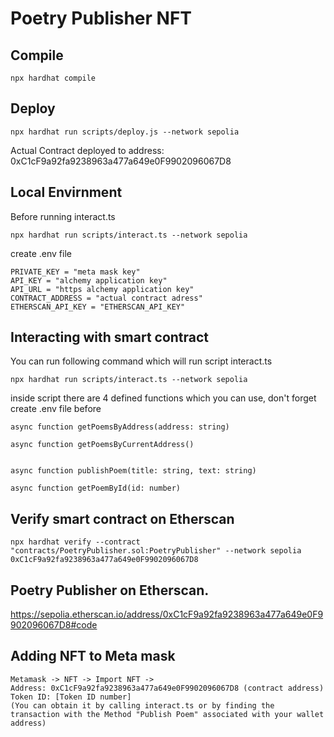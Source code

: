 # Poetry Publisher NFT



## Compile
```
npx hardhat compile
```

## Deploy


```
npx hardhat run scripts/deploy.js --network sepolia
```


Actual Contract deployed to address: 0xC1cF9a92fa9238963a477a649e0F9902096067D8


## Local Envirnment

Before running interact.ts 
```
npx hardhat run scripts/interact.ts --network sepolia
```

create .env file
```
PRIVATE_KEY = "meta mask key"
API_KEY = "alchemy application key"
API_URL = "https alchemy application key"
CONTRACT_ADDRESS = "actual contract adress"
ETHERSCAN_API_KEY = "ETHERSCAN_API_KEY"
```


## Interacting with smart contract
You can run following command which will run script interact.ts

```
npx hardhat run scripts/interact.ts --network sepolia
```

inside script there are 4 defined functions which you can use, don't forget create .env file before

```
async function getPoemsByAddress(address: string)

async function getPoemsByCurrentAddress()


async function publishPoem(title: string, text: string)

async function getPoemById(id: number)
```





## Verify smart contract on Etherscan
```
npx hardhat verify --contract "contracts/PoetryPublisher.sol:PoetryPublisher" --network sepolia 0xC1cF9a92fa9238963a477a649e0F9902096067D8
```


## Poetry Publisher on Etherscan.

https://sepolia.etherscan.io/address/0xC1cF9a92fa9238963a477a649e0F9902096067D8#code


## Adding NFT to Meta mask
```
Metamask -> NFT -> Import NFT -> 
Address: 0xC1cF9a92fa9238963a477a649e0F9902096067D8 (contract address) 
Token ID: [Token ID number] 
(You can obtain it by calling interact.ts or by finding the transaction with the Method "Publish Poem" associated with your wallet address)

```